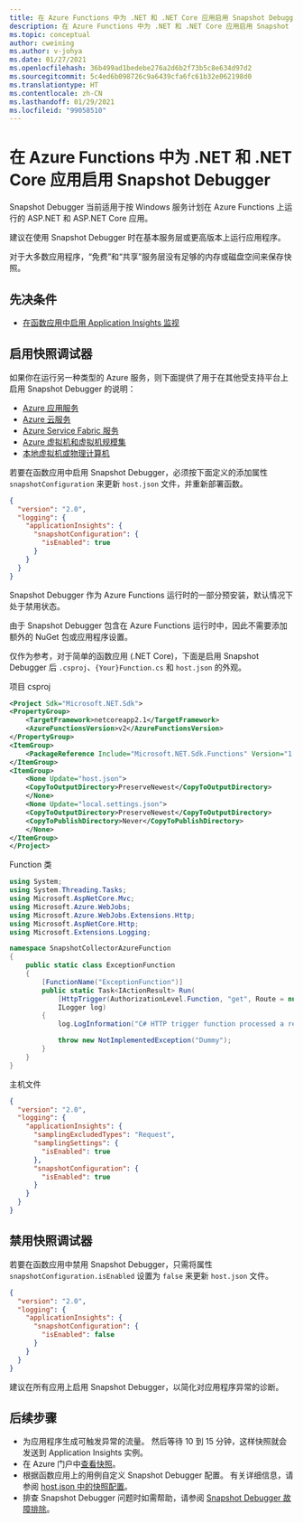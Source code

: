 ```yaml
---
title: 在 Azure Functions 中为 .NET 和 .NET Core 应用启用 Snapshot Debugger | Microsoft Docs
description: 在 Azure Functions 中为 .NET 和 .NET Core 应用启用 Snapshot Debugger
ms.topic: conceptual
author: cweining
ms.author: v-johya
ms.date: 01/27/2021
ms.openlocfilehash: 36b499ad1bedebe276a2d6b2f73b5c8e634d97d2
ms.sourcegitcommit: 5c4ed6b098726c9a6439cfa6fc61b32e062198d0
ms.translationtype: HT
ms.contentlocale: zh-CN
ms.lasthandoff: 01/29/2021
ms.locfileid: "99058510"
---
```

# <a name="enable-snapshot-debugger-for-net-and-net-core-apps-in-azure-functions"></a>在 Azure Functions 中为 .NET 和 .NET Core 应用启用 Snapshot Debugger

Snapshot Debugger 当前适用于按 Windows 服务计划在 Azure Functions 上运行的 ASP.NET 和 ASP.NET Core 应用。

建议在使用 Snapshot Debugger 时在基本服务层或更高版本上运行应用程序。

对于大多数应用程序，“免费”和“共享”服务层没有足够的内存或磁盘空间来保存快照。

## <a name="prerequisites"></a>先决条件

* [在函数应用中启用 Application Insights 监视](../../azure-functions/configure-monitoring.md#add-to-an-existing-function-app)

## <a name="enable-snapshot-debugger"></a>启用快照调试器

如果你在运行另一种类型的 Azure 服务，则下面提供了用于在其他受支持平台上启用 Snapshot Debugger 的说明：
* [Azure 应用服务](snapshot-debugger-appservice.md?toc=/azure/azure-monitor/toc.json)
* [Azure 云服务](snapshot-debugger-vm.md?toc=/azure/azure-monitor/toc.json)
* [Azure Service Fabric 服务](snapshot-debugger-vm.md?toc=/azure/azure-monitor/toc.json)
* [Azure 虚拟机和虚拟机规模集](snapshot-debugger-vm.md?toc=/azure/azure-monitor/toc.json)
* [本地虚拟机或物理计算机](snapshot-debugger-vm.md?toc=/azure/azure-monitor/toc.json)

若要在函数应用中启用 Snapshot Debugger，必须按下面定义的添加属性 `snapshotConfiguration` 来更新 `host.json` 文件，并重新部署函数。

```json
{
  "version": "2.0",
  "logging": {
    "applicationInsights": {
      "snapshotConfiguration": {
        "isEnabled": true
      }
    }
  }
}
```

Snapshot Debugger 作为 Azure Functions 运行时的一部分预安装，默认情况下处于禁用状态。

由于 Snapshot Debugger 包含在 Azure Functions 运行时中，因此不需要添加额外的 NuGet 包或应用程序设置。

仅作为参考，对于简单的函数应用 (.NET Core)，下面是启用 Snapshot Debugger 后 `.csproj`、`{Your}Function.cs` 和 `host.json` 的外观。

项目 csproj

```xml
<Project Sdk="Microsoft.NET.Sdk">
<PropertyGroup>
    <TargetFramework>netcoreapp2.1</TargetFramework>
    <AzureFunctionsVersion>v2</AzureFunctionsVersion>
</PropertyGroup>
<ItemGroup>
    <PackageReference Include="Microsoft.NET.Sdk.Functions" Version="1.0.31" />
</ItemGroup>
<ItemGroup>
    <None Update="host.json">
    <CopyToOutputDirectory>PreserveNewest</CopyToOutputDirectory>
    </None>
    <None Update="local.settings.json">
    <CopyToOutputDirectory>PreserveNewest</CopyToOutputDirectory>
    <CopyToPublishDirectory>Never</CopyToPublishDirectory>
    </None>
</ItemGroup>
</Project>
```

Function 类

```csharp
using System;
using System.Threading.Tasks;
using Microsoft.AspNetCore.Mvc;
using Microsoft.Azure.WebJobs;
using Microsoft.Azure.WebJobs.Extensions.Http;
using Microsoft.AspNetCore.Http;
using Microsoft.Extensions.Logging;

namespace SnapshotCollectorAzureFunction
{
    public static class ExceptionFunction
    {
        [FunctionName("ExceptionFunction")]
        public static Task<IActionResult> Run(
            [HttpTrigger(AuthorizationLevel.Function, "get", Route = null)] HttpRequest req,
            ILogger log)
        {
            log.LogInformation("C# HTTP trigger function processed a request.");

            throw new NotImplementedException("Dummy");
        }
    }
}
```

主机文件

```json
{
  "version": "2.0",
  "logging": {
    "applicationInsights": {
      "samplingExcludedTypes": "Request",
      "samplingSettings": {
        "isEnabled": true
      },
      "snapshotConfiguration": {
        "isEnabled": true
      }
    }
  }
}
```

## <a name="disable-snapshot-debugger"></a>禁用快照调试器

若要在函数应用中禁用 Snapshot Debugger，只需将属性 `snapshotConfiguration.isEnabled` 设置为 `false` 来更新 `host.json` 文件。

```json
{
  "version": "2.0",
  "logging": {
    "applicationInsights": {
      "snapshotConfiguration": {
        "isEnabled": false
      }
    }
  }
}
```

建议在所有应用上启用 Snapshot Debugger，以简化对应用程序异常的诊断。

## <a name="next-steps"></a>后续步骤

- 为应用程序生成可触发异常的流量。 然后等待 10 到 15 分钟，这样快照就会发送到 Application Insights 实例。
- 在 Azure 门户中[查看快照](snapshot-debugger.md?toc=/azure/azure-monitor/toc.json#view-snapshots-in-the-portal)。
- 根据函数应用上的用例自定义 Snapshot Debugger 配置。 有关详细信息，请参阅 [host.json 中的快照配置](../../azure-functions/functions-host-json.md#applicationinsightssnapshotconfiguration)。
- 排查 Snapshot Debugger 问题时如需帮助，请参阅 [ Snapshot Debugger 故障排除](snapshot-debugger-troubleshoot.md?toc=/azure/azure-monitor/toc.json)。

